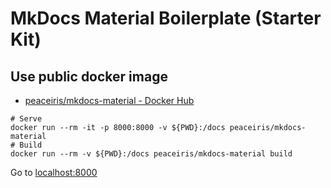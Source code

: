 # MkDocs Material Boilerplate (Starter Kit)


## Use public docker image

- [peaceiris/mkdocs-material - Docker Hub](https://hub.docker.com/r/peaceiris/mkdocs-material)

```
# Serve
docker run --rm -it -p 8000:8000 -v ${PWD}:/docs peaceiris/mkdocs-material
# Build
docker run --rm -v ${PWD}:/docs peaceiris/mkdocs-material build
```

Go to [localhost:8000](localhost:8000)
